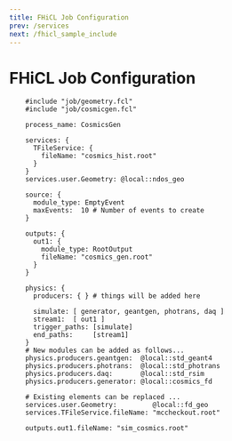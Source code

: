 ```yaml
---
title: FHiCL Job Configuration
prev: /services
next: /fhicl_sample_include
---
```


FHiCL Job Configuration
=======================

        #include "job/geometry.fcl"
        #include "job/cosmicgen.fcl"

        process_name: CosmicsGen

        services: {
          TFileService: {
            fileName: "cosmics_hist.root" 
          }
        }
        services.user.Geometry: @local::ndos_geo

        source: {
          module_type: EmptyEvent
          maxEvents:  10 # Number of events to create
        }

        outputs: {
          out1: {
            module_type: RootOutput   
            fileName: "cosmics_gen.root"
          }
        }

        physics: {
          producers: { } # things will be added here

          simulate: [ generator, geantgen, photrans, daq ] 
          stream1:  [ out1 ] 
          trigger_paths: [simulate]
          end_paths:     [stream1]
        }
        # New modules can be added as follows...
        physics.producers.geantgen:  @local::std_geant4
        physics.producers.photrans:  @local::std_photrans
        physics.producers.daq:       @local::std_rsim
        physics.producers.generator: @local::cosmics_fd
        
        # Existing elements can be replaced ...
        services.user.Geometry:         @local::fd_geo
        services.TFileService.fileName: "mccheckout.root"
        
        outputs.out1.fileName: "sim_cosmics.root"